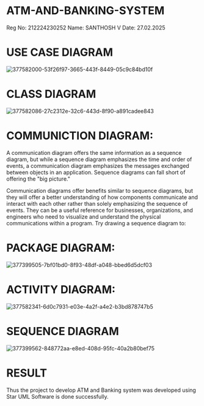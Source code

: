 # ATM-AND-BANKING-SYSTEM
 Reg No: 212224230252
 Name: SANTHOSH V
 Date: 27.02.2025




# USE CASE DIAGRAM
![377582000-53f26f97-3665-443f-8449-05c9c84bd10f](https://github.com/user-attachments/assets/79b0ea99-0c78-4c9b-a9d2-1ecb5df52986)


# CLASS DIAGRAM

![377582086-27c2312e-32c6-443d-8f90-a891cadee843](https://github.com/user-attachments/assets/9269689f-ff65-4515-980e-ff27e25675e0)


# COMMUNICTION DIAGRAM:

A communication diagram offers the same information as a sequence diagram, but while a sequence diagram emphasizes the time and order of events, a communication diagram emphasizes the messages exchanged between objects in an application. Sequence diagrams can fall short of offering the "big picture."

Communication diagrams offer benefits similar to sequence diagrams, but they will offer a better understanding of how components communicate and interact with each other rather than solely emphasizing the sequence of events. They can be a useful reference for businesses, organizations, and engineers who need to visualize and understand the physical communications within a program. Try drawing a sequence diagram to:




# PACKAGE DIAGRAM:




![377399505-7bf01bd0-8f93-48df-a048-bbed6d5dcf03](https://github.com/user-attachments/assets/894c06b3-bd98-478d-84d7-864f00771dd0)






# ACTIVITY DIAGRAM:


![377582341-6d0c7931-e03e-4a2f-a4e2-b3bd878747b5](https://github.com/user-attachments/assets/9c4c1a16-0b58-4a4f-b350-df86c33b0ef6)


# SEQUENCE DIAGRAM

![377399562-848772aa-e8ed-408d-95fc-40a2b80bef75](https://github.com/user-attachments/assets/2654deae-3df3-4cc1-9d14-4a3a4be5e351)





# RESULT

Thus the project to develop ATM and Banking system was developed using Star UML Software is done successfully.


